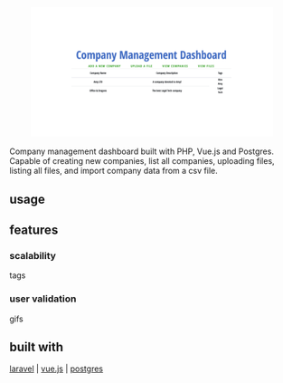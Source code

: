<p align="center"><img src="Documentation/home.png"width=85%>
</p>

Company management dashboard built with PHP, Vue.js and Postgres. Capable of creating new companies, list all companies, uploading files, listing all files, and import company data from a csv file. 

## usage

## features

### scalability

tags

### user validation 

gifs
 
## built with 
[laravel](https://github.com/laravel) | [vue.js](https://github.com/vuejs) | [postgres](https://github.com/postgres)
